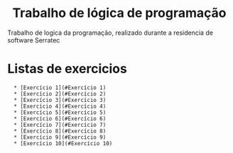 <h1 align="center">Trabalho de lógica de programação</h1>
Trabalho de logica da programação, realizado durante a residencia de software Serratec<br>

Listas de exercicios
=================
<!--ts-->
      * [Exercício 1](#Exercício 1)
      * [Exercício 2](#Exercício 2)
      * [Exercício 3](#Exercício 3)
      * [Exercício 4](#Exercício 4)
      * [Exercício 5](#Exercício 5)
      * [Exercício 6](#Exercício 6)
      * [Exercício 7](#Exercício 7)
      * [Exercício 8](#Exercício 8)
      * [Exercício 9](#Exercício 9)
      * [Exercício 10](#Exercício 10)
<!--te-->
